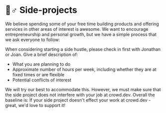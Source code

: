 # 👷♂ Side-projects

We believe spending some of your free time building products and offering services in other areas of interest is awesome. We want to encourage entrepreneurship and personal growth, but we have a simple process that we ask everyone to follow:

When considering starting a side hustle, please check in first with Jonathan or Joan. Give a brief description of:

* What you are planning to do
* Approximate number of hours per week, including whether they are at fixed times or are flexible
* Potential conflicts of interest

We will try our best to accommodate this. However, we must make sure that the side project does not interfere with your job at crowd.dev. Overall the baseline is: If your side project doesn't effect your work at crowd.dev - great, we'd love to support it!
